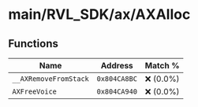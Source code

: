 # main/RVL_SDK/ax/AXAlloc

## Functions

| Name | Address | Match % |
|------|---------|---------|
| `__AXRemoveFromStack` | `0x804CA8BC` | :x: (0.0%) |
| `AXFreeVoice` | `0x804CA940` | :x: (0.0%) |